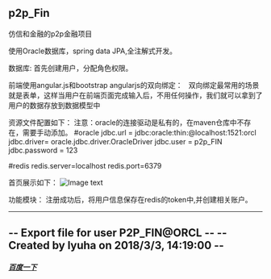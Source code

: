 ## p2p_Fin
仿信和金融的p2p金融项目

使用Oracle数据库，spring data JPA,全注解式开发。

数据库:
  首先创建用户，分配角色权限。

前端使用angular.js和bootstrap
    angularjs的双向绑定：
    双向绑定最常用的场景就是表单，这样当用户在前端页面完成输入后，不用任何操作，我们就可以拿到了用户的数据存放到数据模型中

资源文件配置如下：
注意：oracle的连接驱动是私有的，在maven仓库中不存在，需要手动添加。
#oracle
jdbc.url = jdbc:oracle:thin:@localhost:1521:orcl
jdbc.driver= oracle.jdbc.driver.OracleDriver
jdbc.user = p2p_FIN
jdbc.password = 123

#redis
redis.server=localhost
redis.port=6379

首页展示如下：
![Image text](https://github.com/oceanhaiyang/p2p_Fin/blob/master/haiyang_p2p_home/src/main/webapp/styles/images/home_index.png)

功能模块：
注册成功后，将用户信息保存在redis的token中,并创建相关账户。



--------------------------------------------
-- Export file for user P2P_FIN@ORCL      --
-- Created by lyuha on 2018/3/3, 14:19:00 --
--------------------------------------------

##### [百度一下](www.taobao.com)

